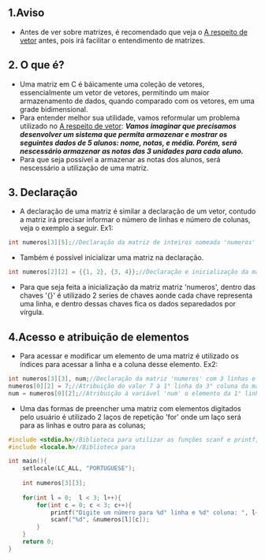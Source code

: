 ## 1.Aviso
+ Antes de ver sobre matrizes, é recomendado que veja o [A respeito de vetor](https://github.com/TauaRibeiro/A-respeito-de-C/blob/main/A%20respeito%20de%20vetor.md) antes, pois irá facilitar o entendimento de matrizes.

## 2. O que é?
+ Uma matriz em C é báicamente uma coleção de vetores, essencialmente um vetor de vetores, permitindo um maior armazenamento de dados, quando comparado com os vetores, em uma grade bidimensional.
+ Para entender melhor sua utilidade, vamos reformular um problema utilizado no [A respeito de vetor](https://github.com/TauaRibeiro/A-respeito-de-C/blob/main/A%20respeito%20de%20vetor.md):
***Vamos imaginar que precisamos desenvolver um sistema que permita armazenar e mostrar os seguintes dados de 5 alunos: nome, notas, e média. Porém, será nescessário
  armazenar as notas das 3 unidades para cada aluno.***
+ Para que seja possível a armazenar as notas dos alunos, será nescessário a utilização de uma matriz.

## 3. Declaração
+ A declaração de uma matriz é similar a declaração de um vetor, contudo a matriz irá precisar informar o número de linhas e número de colunas, veja o exemplo a seguir.
Ex1:
```C
int numeros[3][5];//Declaração da matriz de inteiros nomeada 'numeros' com 3 linhas e 5 colunas;
```
+ Também é possível inicializar uma matriz na declaração.
```C
int numeros[2][2] = {{1, 2}, {3, 4}};//Declaração e inicialização da matriz 'numeros' com a primeira linha contendo os valores 1 e 2, e a segunda linha com 3 e 4;
```
+ Para que seja feita a inicialização da matriz matriz 'numeros', dentro das chaves '{}' é utilizado 2 series de chaves aonde cada chave representa uma linha, e dentro dessas chaves fica os dados separedados por vírgula.

## 4.Acesso e atribuição de elementos
+ Para acessar e modificar um elemento de uma matriz é utilizado os índices para acessar a linha e a coluna desse elemento.
Ex2:
```C
int numeros[3][3], num;//Declaração da matriz 'numeros' com 3 linhas e 3 colunas, e da variável 'num';
numeros[0][2] = 7;//Atribuição do valor 7 à 1° linha da 3° coluna da matriz 'números';
num = numeros[0][2];//Atribuição à variável 'num' o elemento da 1° linha da 3° coluna da matriz 'numeros';
```

+ Uma das formas de preencher uma matriz com elementos digitados pelo usuário é utilizado 2 laços de repetição 'for' onde um laço será para as linhas e outro para as colunas;
```C
#include <stdio.h>//Biblioteca para utilizar as funções scanf e printf;
#include <locale.h>//Biblioteca para

int main(){
    setlocale(LC_ALL, "PORTUGUESE");
    
	int numeros[3][3];
	
	for(int l = 0;  l < 3; l++){
		for(int c = 0; c < 3; c++){
			printf("Digite um número para %d° linha e %d° coluna: ", l+1, c+1);
			scanf("%d", &numeros[l][c]);
		}
	}   
    return 0;
}
```
